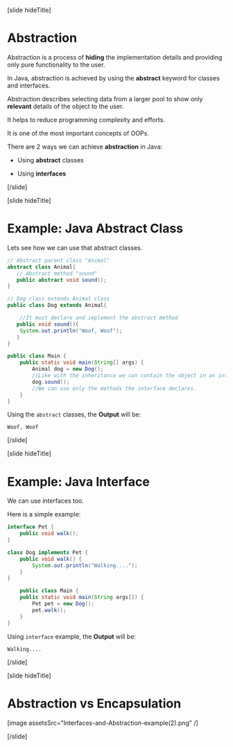 [slide hideTitle]

# Abstraction

Abstraction is a process of **hiding** the implementation details and providing only pure functionality to the user.

In Java, abstraction is achieved by using the **abstract** keyword for classes and interfaces.

Abstraction describes selecting data from a larger pool to show only **relevant** details of the object to the user.

It helps to reduce programming complexity and efforts. 

It is one of the most important concepts of OOPs.


There are 2 ways we can achieve **abstraction** in Java:

- Using **abstract** classes

- Using **interfaces**

[/slide]


[slide hideTitle]
# Example: Java Abstract Class

Lets see how we can use that abstract classes.

``` java
// Abstract parent class "Animal"
abstract class Animal{
   // Abstract method "sound"
   public abstract void sound();
}
```

``` java
// Dog class extends Animal class
public class Dog extends Animal{

    //It must declare and implement the abstract method
   public void sound(){
	System.out.println("Woof, Woof");
   }
}
```

``` java
public class Main {
    public static void main(String[] args) {
        Animal dog = new Dog(); 
        //Like with the inheritance we can contain the object in an interface that it implements.
        dog.sound();
        //We can use only the methods the interface declares.
    }
}
```

Using the `abstract` classes, the **Output** will be:

``` 
Woof, Woof
```
[/slide]


[slide hideTitle]
# Example: Java Interface

We can use interfaces too.

Here is a simple example:

``` java
interface Pet {
    public void walk();
}
```

``` java
class Dog implements Pet {
    public void walk() {
        System.out.println("Walking....");
    }
}
```

``` java
    public class Main {
    public static void main(String args[]) {
        Pet pet = new Dog();
        pet.walk();
    }
}
```

Using `interface` example, the **Output** will be:

```
Walking....
```


[/slide]

[slide hideTitle]
# Abstraction vs Encapsulation

[image assetsSrc="Interfaces-and-Abstraction-example(2).png" /]

[/slide]